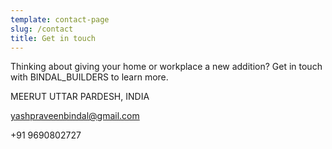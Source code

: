 ```yaml
---
template: contact-page
slug: /contact
title: Get in touch
---
```


Thinking about giving your home or workplace a new addition?
Get in touch with BINDAL_BUILDERS to learn more.

MEERUT UTTAR PARDESH, INDIA

yashpraveenbindal@gmail.com

+91 9690802727

<!-- [Twitter](https://twitter.com/stackrole) -->
